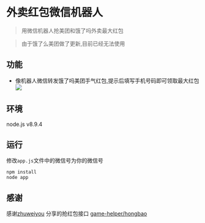 # 外卖红包微信机器人
> 用微信机器人抢美团和饿了吗外卖最大红包

> 由于饿了么美团做了更新,目前已经无法使用

## 功能
- 像机器人微信转发饿了吗美团手气红包,提示后填写手机号码即可领取最大红包
![](http://ovs5x36k4.bkt.clouddn.com/QQ20180227-0.png?imageView2/2/w/400)

## 环境
node.js v8.9.4

## 运行
修改`app.js`文件中的微信号为你的微信号
```
npm install
node app
```

## 感谢

感谢[zhuweiyou](https://github.com/zhuweiyou) 分享的抢红包接口
[game-helper/hongbao](https://github.com/game-helper/hongbao)
